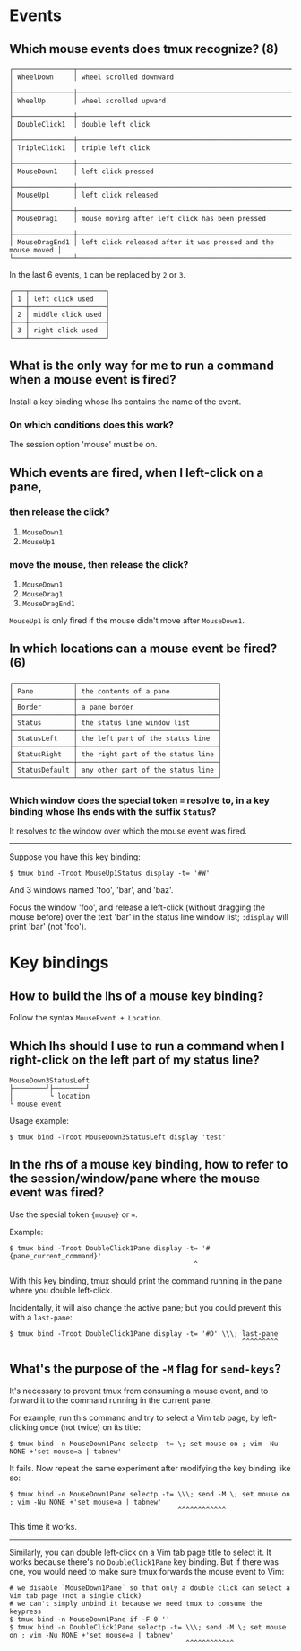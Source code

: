 # Events
## Which mouse events does tmux recognize?  (8)

    ┌───────────────┬──────────────────────────────────────────────────────────────┐
    │ WheelDown     │ wheel scrolled downward                                      │
    ├───────────────┼──────────────────────────────────────────────────────────────┤
    │ WheelUp       │ wheel scrolled upward                                        │
    ├───────────────┼──────────────────────────────────────────────────────────────┤
    │ DoubleClick1  │ double left click                                            │
    ├───────────────┼──────────────────────────────────────────────────────────────┤
    │ TripleClick1  │ triple left click                                            │
    ├───────────────┼──────────────────────────────────────────────────────────────┤
    │ MouseDown1    │ left click pressed                                           │
    ├───────────────┼──────────────────────────────────────────────────────────────┤
    │ MouseUp1      │ left click released                                          │
    ├───────────────┼──────────────────────────────────────────────────────────────┤
    │ MouseDrag1    │ mouse moving after left click has been pressed               │
    ├───────────────┼──────────────────────────────────────────────────────────────┤
    │ MouseDragEnd1 │ left click released after it was pressed and the mouse moved │
    └───────────────┴──────────────────────────────────────────────────────────────┘

In the last 6 events, `1` can be replaced by `2` or `3`.

    ┌───┬───────────────────┐
    │ 1 │ left click used   │
    ├───┼───────────────────┤
    │ 2 │ middle click used │
    ├───┼───────────────────┤
    │ 3 │ right click used  │
    └───┴───────────────────┘

##
## What is the only way for me to run a command when a mouse event is fired?

Install a key binding whose lhs contains the name of the event.

### On which conditions does this work?

The session option 'mouse' must be on.

##
## Which events are fired, when I left-click on a pane,
### then release the click?

   1. `MouseDown1`
   2. `MouseUp1`

### move the mouse, then release the click?

   1. `MouseDown1`
   2. `MouseDrag1`
   3. `MouseDragEnd1`

`MouseUp1` is only fired if the mouse didn't move after `MouseDown1`.

##
## In which locations can a mouse event be fired?  (6)

    ┌───────────────┬───────────────────────────────────┐
    │ Pane          │ the contents of a pane            │
    ├───────────────┼───────────────────────────────────┤
    │ Border        │ a pane border                     │
    ├───────────────┼───────────────────────────────────┤
    │ Status        │ the status line window list       │
    ├───────────────┼───────────────────────────────────┤
    │ StatusLeft    │ the left part of the status line  │
    ├───────────────┼───────────────────────────────────┤
    │ StatusRight   │ the right part of the status line │
    ├───────────────┼───────────────────────────────────┤
    │ StatusDefault │ any other part of the status line │
    └───────────────┴───────────────────────────────────┘

### Which window does the special token `=` resolve to, in a key binding whose lhs ends with the suffix `Status`?

It resolves to the window over which the mouse event was fired.

---

Suppose you have this key binding:

    $ tmux bind -Troot MouseUp1Status display -t= '#W'

And 3 windows named 'foo', 'bar', and 'baz'.

Focus the  window 'foo', and  release a  left-click (without dragging  the mouse
before) over  the text  'bar' in  the status line  window list;  `:display` will
print 'bar' (not 'foo').

##
# Key bindings
## How to build the lhs of a mouse key binding?

Follow the syntax `MouseEvent + Location`.

## Which lhs should I use to run a command when I right-click on the left part of my status line?

    MouseDown3StatusLeft
    ├────────┘├────────┘
    │         └ location
    └ mouse event

Usage example:

    $ tmux bind -Troot MouseDown3StatusLeft display 'test'

## In the rhs of a mouse key binding, how to refer to the session/window/pane where the mouse event was fired?

Use the special token `{mouse}` or `=`.

Example:

    $ tmux bind -Troot DoubleClick1Pane display -t= '#{pane_current_command}'
                                                  ^

With this key binding,  tmux should print the command running  in the pane where
you double left-click.

Incidentally, it will also change the active pane; but you could prevent this with a `last-pane`:

    $ tmux bind -Troot DoubleClick1Pane display -t= '#D' \\\; last-pane
                                                              ^^^^^^^^^

##
## What's the purpose of the `-M` flag for `send-keys`?

It's necessary to prevent  tmux from consuming a mouse event,  and to forward it
to the command running in the current pane.

For example, run this command and try to select a Vim tab page, by left-clicking
once (not twice) on its title:

    $ tmux bind -n MouseDown1Pane selectp -t= \; set mouse on ; vim -Nu NONE +'set mouse=a | tabnew'

It fails.
Now repeat the same experiment after modifying the key binding like so:

    $ tmux bind -n MouseDown1Pane selectp -t= \\\; send -M \; set mouse on ; vim -Nu NONE +'set mouse=a | tabnew'
                                              ^^^^^^^^^^^^

This time it works.

---

Similarly, you can double left-click on a Vim tab page title to select it.
It works because there's no `DoubleClick1Pane` key binding.
But if there was one, you would need  to make sure tmux forwards the mouse event
to Vim:

    # we disable `MouseDown1Pane` so that only a double click can select a Vim tab page (not a single click)
    # we can't simply unbind it because we need tmux to consume the keypress
    $ tmux bind -n MouseDown1Pane if -F 0 ''
    $ tmux bind -n DoubleClick1Pane selectp -t= \\\; send -M \; set mouse on ; vim -Nu NONE +'set mouse=a | tabnew'
                                                ^^^^^^^^^^^^

